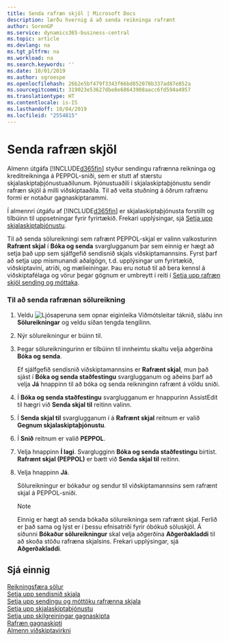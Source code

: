 ```yaml
---
title: Senda rafræn skjöl | Microsoft Docs
description: lærðu hvernig á að senda reikninga rafrænt
author: SorenGP
ms.service: dynamics365-business-central
ms.topic: article
ms.devlang: na
ms.tgt_pltfrm: na
ms.workload: na
ms.search.keywords: ''
ms.date: 10/01/2019
ms.author: sgroespe
ms.openlocfilehash: 26b2e5bf479f3343f66bd852078b337ad87e852a
ms.sourcegitcommit: 319023e53627dbe8e68643908aacc6fd594a4957
ms.translationtype: HT
ms.contentlocale: is-IS
ms.lasthandoff: 10/04/2019
ms.locfileid: "2554815"
---
```

# <a name="send-electronic-documents"></a>Senda rafræn skjöl
Almenn útgáfa [!INCLUDE[d365fin](includes/d365fin_md.md)] styður sendingu rafrænna reikninga og kreditreikninga á PEPPOL-sniði, sem er stutt af stærstu skjalaskiptaþjónustuaðilunum. Þjónustuaðili í skjalaskiptaþjónustu sendir rafræn skjöl á milli viðskiptaaðila. Til að veita stuðning á öðrum rafrænu formi er notaður gagnaskiptarammi.  

 Í almennri útgáfu af [!INCLUDE[d365fin](includes/d365fin_md.md)] er skjalaskiptaþjónusta forstillt og tilbúinn til uppsetningar fyrir fyrirtækið. Frekari upplýsingar, sjá [Setja upp skjalaskiptaþjónustu](across-how-to-set-up-a-document-exchange-service.md).  

 Til að senda sölureikningi sem rafrænt PEPPOL-skjal er valinn valkosturinn **Rafrænt skjal** í **Bóka og senda** svarglugganum þar sem einnig er hægt að setja það upp sem sjálfgefið sendisnið skjals viðskiptamannsins. Fyrst þarf að setja upp mismunandi aðalgögn, t.d. upplýsingar um fyrirtækið, viðskiptavini, atriði, og mælieiningar. Þau eru notuð til að bera kennsl á viðskiptafélaga og vörur þegar gögnum er umbreytt í reiti í [Setja upp rafræn skjöl sending og móttaka](across-how-to-set-up-electronic-document-sending-and-receiving.md).  

### <a name="to-send-an-electronic-sales-invoice"></a>Til að senda rafrænan sölureikning  

1.  Veldu ![Ljósaperuna sem opnar eiginleika Viðmótsleitar](media/ui-search/search_small.png "Segðu mér hvað þú vilt gera") táknið, sláðu inn **Sölureikningar** og veldu síðan tengda tengilinn.  

2.  Nýr sölureikningur er búinn til.  

3.  Þegar sölureikningurinn er tilbúinn til innheimtu skaltu velja aðgerðina **Bóka og senda**.  

     Ef sjálfgefið sendisnið viðskiptamannsins er **Rafrænt skjal**, mun það sjást í **Bóka og senda staðfestingu** svarglugganum og aðeins þarf að velja **Já** hnappinn til að bóka og senda reikninginn rafrænt á völdu sniði.  

4.  Í **Bóka og senda staðfestingu** svarglugganum er hnappurinn AssistEdit til hægri við **Senda skjal til** reitinn valinn.  

5.  Í **Senda skjal til** svarglugganum í á **Rafrænt skjal** reitnum er valið **Gegnum skjalaskiptaþjónustu**.  

6.  Í **Snið** reitnum er valið **PEPPOL**.  

7.  Velja hnappinn **Í lagi**. Svarglugginn **Bóka og senda staðfestingu** birtist. **Rafrænt skjal (PEPPOL)** er bætt við **Senda skjal til** reitinn.  

8.  Velja hnappinn **Já**.  

     Sölureikningur er bókaður og sendur til viðskiptamannsins sem rafrænt skjal á PEPPOL-sniði.  

    > [!NOTE]  
    >  Einnig er hægt að senda bókaða sölureikninga sem rafrænt skjal. Ferlið er það sama og lýst er í þessu efnisatriði fyrir óbókuð söluskjöl. Á síðunni **Bókaður sölureikningur** skal velja aðgerðina **Aðgerðakladdi** til að skoða stöðu rafræna skjalsins. Frekari upplýsingar, sjá **Aðgerðakladdi**.  

## <a name="see-also"></a>Sjá einnig  
[Reikningsfæra sölur](sales-how-invoice-sales.md)  
[Setja upp sendisnið skjala](sales-how-setup-document-send-profiles.md)  
[Setja upp sendingu og móttöku rafrænna skjala](across-how-to-set-up-electronic-document-sending-and-receiving.md)  
[Setja upp skjalaskiptaþjónustu](across-how-to-set-up-a-document-exchange-service.md)  
[Setja upp skilgreiningar gagnaskipta](across-how-to-set-up-data-exchange-definitions.md)  
[Rafræn gagnaskipti](across-data-exchange.md)  
[Almenn viðskiptavirkni](ui-across-business-areas.md)  
